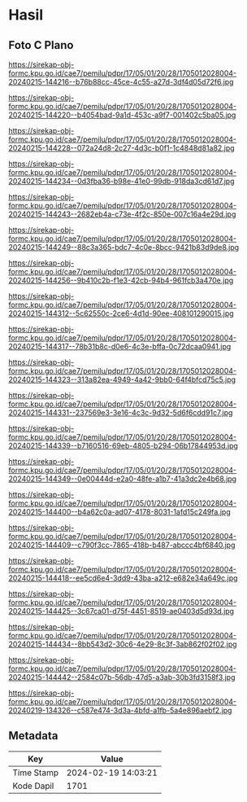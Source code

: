# Hasil

## Foto C Plano

https://sirekap-obj-formc.kpu.go.id/cae7/pemilu/pdpr/17/05/01/20/28/1705012028004-20240215-144216--b76b88cc-45ce-4c55-a27d-3df4d05d72f6.jpg

https://sirekap-obj-formc.kpu.go.id/cae7/pemilu/pdpr/17/05/01/20/28/1705012028004-20240215-144220--b4054bad-9a1d-453c-a9f7-001402c5ba05.jpg

https://sirekap-obj-formc.kpu.go.id/cae7/pemilu/pdpr/17/05/01/20/28/1705012028004-20240215-144228--072a24d8-2c27-4d3c-b0f1-1c4848d81a82.jpg

https://sirekap-obj-formc.kpu.go.id/cae7/pemilu/pdpr/17/05/01/20/28/1705012028004-20240215-144234--0d3fba36-b98e-41e0-99db-918da3cd61d7.jpg

https://sirekap-obj-formc.kpu.go.id/cae7/pemilu/pdpr/17/05/01/20/28/1705012028004-20240215-144243--2682eb4a-c73e-4f2c-850e-007c16a4e29d.jpg

https://sirekap-obj-formc.kpu.go.id/cae7/pemilu/pdpr/17/05/01/20/28/1705012028004-20240215-144249--88c3a365-bdc7-4c0e-8bcc-9421b83d9de8.jpg

https://sirekap-obj-formc.kpu.go.id/cae7/pemilu/pdpr/17/05/01/20/28/1705012028004-20240215-144256--9b410c2b-f1e3-42cb-94b4-961fcb3a470e.jpg

https://sirekap-obj-formc.kpu.go.id/cae7/pemilu/pdpr/17/05/01/20/28/1705012028004-20240215-144312--5c62550c-2ce6-4d1d-90ee-408101290015.jpg

https://sirekap-obj-formc.kpu.go.id/cae7/pemilu/pdpr/17/05/01/20/28/1705012028004-20240215-144317--78b31b8c-d0e6-4c3e-bffa-0c72dcaa0941.jpg

https://sirekap-obj-formc.kpu.go.id/cae7/pemilu/pdpr/17/05/01/20/28/1705012028004-20240215-144323--313a82ea-4949-4a42-9bb0-64f4bfcd75c5.jpg

https://sirekap-obj-formc.kpu.go.id/cae7/pemilu/pdpr/17/05/01/20/28/1705012028004-20240215-144331--237569e3-3e16-4c3c-9d32-5d6f6cdd91c7.jpg

https://sirekap-obj-formc.kpu.go.id/cae7/pemilu/pdpr/17/05/01/20/28/1705012028004-20240215-144339--b7160516-69eb-4805-b294-06b17844953d.jpg

https://sirekap-obj-formc.kpu.go.id/cae7/pemilu/pdpr/17/05/01/20/28/1705012028004-20240215-144349--0e00444d-e2a0-48fe-a1b7-41a3dc2e4b68.jpg

https://sirekap-obj-formc.kpu.go.id/cae7/pemilu/pdpr/17/05/01/20/28/1705012028004-20240215-144400--b4a62c0a-ad07-4178-8031-1afd15c249fa.jpg

https://sirekap-obj-formc.kpu.go.id/cae7/pemilu/pdpr/17/05/01/20/28/1705012028004-20240215-144409--c790f3cc-7865-418b-b487-abccc4bf6840.jpg

https://sirekap-obj-formc.kpu.go.id/cae7/pemilu/pdpr/17/05/01/20/28/1705012028004-20240215-144418--ee5cd6e4-3dd9-43ba-a212-e682e34a649c.jpg

https://sirekap-obj-formc.kpu.go.id/cae7/pemilu/pdpr/17/05/01/20/28/1705012028004-20240215-144425--3c67ca01-d75f-4451-8519-ae0403d5d93d.jpg

https://sirekap-obj-formc.kpu.go.id/cae7/pemilu/pdpr/17/05/01/20/28/1705012028004-20240215-144434--8bb543d2-30c6-4e29-8c3f-3ab862f02f02.jpg

https://sirekap-obj-formc.kpu.go.id/cae7/pemilu/pdpr/17/05/01/20/28/1705012028004-20240215-144442--2584c07b-56db-47d5-a3ab-30b3fd3158f3.jpg

https://sirekap-obj-formc.kpu.go.id/cae7/pemilu/pdpr/17/05/01/20/28/1705012028004-20240219-134326--c587e474-3d3a-4bfd-a1fb-5a4e896aebf2.jpg


## Metadata

| Key        | Value               |
| ---------- | ------------------- |
| Time Stamp | 2024-02-19 14:03:21 |
| Kode Dapil | 1701                |




